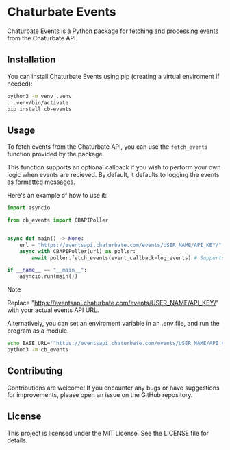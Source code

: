 # Chaturbate Events

Chaturbate Events is a Python package for fetching and processing events from the Chaturbate API.

## Installation

You can install Chaturbate Events using pip (creating a virtual enviroment if needed):

```bash
python3 -m venv .venv
. .venv/bin/activate
pip install cb-events
```

## Usage

To fetch events from the Chaturbate API, you can use the `fetch_events` function provided by the package.

This function supports an optional callback if you wish to perform your own logic when events are recieved. By default, it defaults to logging the events as formatted messages.

Here's an example of how to use it:

```python
import asyncio

from cb_events import CBAPIPoller


async def main() -> None:
    url = "https://eventsapi.chaturbate.com/events/USER_NAME/API_KEY/"
    async with CBAPIPoller(url) as poller:
        await poller.fetch_events(event_callback=log_events) # Supports optional callback, defaults to logging events

if __name__ == "__main__":
    asyncio.run(main())

```

> [!NOTE]
> Replace "https://eventsapi.chaturbate.com/events/USER_NAME/API_KEY/" with your actual events API URL.

Alternatively, you can set an enviroment variable in an .env file, and run the program as a module.

```bash
echo BASE_URL='"https://eventsapi.chaturbate.com/events/USER_NAME/API_KEY"' >> ./.env
python3 -m cb_events
```

## Contributing

Contributions are welcome! If you encounter any bugs or have suggestions for improvements, please open an issue on the GitHub repository.

## License

This project is licensed under the MIT License. See the LICENSE file for details.